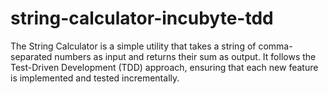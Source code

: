 # string-calculator-incubyte-tdd
The String Calculator is a simple utility that takes a string of comma-separated numbers as input and returns their sum as output. It follows the Test-Driven Development (TDD) approach, ensuring that each new feature is implemented and tested incrementally.
